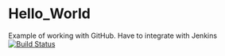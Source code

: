 Hello_World
===========

Example of working with GitHub.
Have to integrate with Jenkins
[![Build Status](http://10.170.157.47:8080/job/Hello_World/badge/icon)](http://10.170.157.47:8080/job/Hello_World/)

